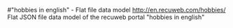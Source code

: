 #"hobbies in english" - Flat file data model
http://en.recuweb.com/hobbies/
Flat JSON file data model of the recuweb portal "hobbies in english"
